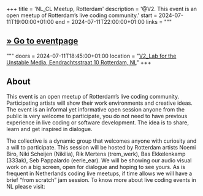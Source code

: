 +++
title = 'NL_CL Meetup, Rotterdam'
description = '@V2. This event is an open meetup of Rotterdam’s live coding community.'
start = 2024-07-11T19:00:00+01:00
end = 2024-07-11T22:00:00+01:00
links = """
  ## [» Go to eventpage ](https://v2.nl/events/rotterdam-live-coders-community-meetup-july-2024)
"""
doors = 2024-07-11T18:45:00+01:00
location = "[V2_Lab for the Unstable Media, Eendrachtsstraat 10 Rotterdam, NL](https://www.openstreetmap.org/node/6766334767)"
+++


<!--more-->
## About

This event is an open meetup of Rotterdam’s live coding community. Participating artists will show their work environments and creative ideas. The event is an informal yet informative open session anyone from the public is very welcome to participate, you do not need to have previous experience in live coding or software development. The idea is to share, learn and get inspired in dialogue.

The collective is a dynamic group that welcomes anyone with curiosity and a will to participate. This session will be hosted by Rotterdam artists Noemi Biro, Niki Scheijen (Nikilia), Rik Mertens (trem_werk), Bas Ekkelenkamp (333ak), Seb Pappalardo (eerie_ear). We will be showing our audio visual work on a big screen, open for dialogue and hoping to see yours. As is frequent in Netherlands coding live meetups, if time allows we will have a brief “from scratch” jam session. To know more about live coding events in NL please visit: